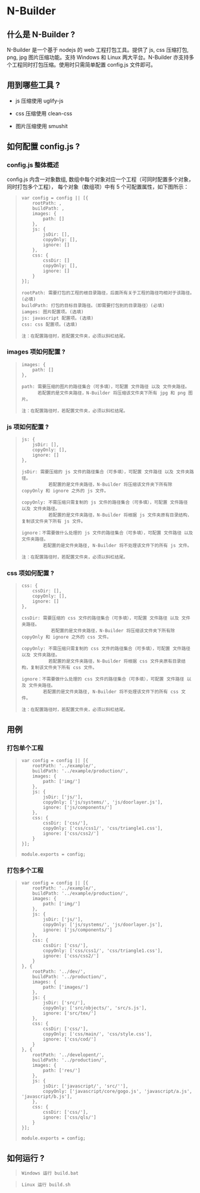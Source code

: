 N-Builder
============

## 什么是 N-Builder ?

N-Builder 是一个基于 nodejs 的 web 工程打包工具。提供了 js, css 压缩打包, png, jpg 图片压缩功能。支持 Windows 和 Linux 两大平台。N-Builder 亦支持多个工程同时打包压缩。使用时只需简单配置 config.js 文件即可。

## 用到哪些工具 ?

+ js 压缩使用 uglify-js

+ css 压缩使用 clean-css

+ 图片压缩使用 smushit


## 如何配置 config.js ?

### config.js 整体概述

config.js 内含一对象数组, 数组中每个对象对应一个工程（可同时配置多个对象，同时打包多个工程），
每个对象（数组项）中有 5 个可配置属性，如下图所示：

>     var config = config || [{
>         rootPath: ,
>         buildPath: ,
>         images: {
>             path: []
>         },
>         js: {
>             jsDir: [],
>             copyOnly: [],
>             ignore: []
>         },
>         css: {
>             cssDir: []
>             copyOnly: [],
>             ignore: []
>         }
>     }];
> 
>     rootPath: 需要打包的工程的根目录路径，后面所有关于工程的路径均相对于该路径。(必填)
>     buildPath: 打包的目标目录路径。（即需要打包到的目录路径）(必填)
>     iamges: 图片配置项。(选填)
>     js: javascript 配置项。(选填)
>     css: css 配置项。(选填)
>
>     注：在配置路径时，若配置文件夹，必须以斜杠结尾。

### images 项如何配置 ?

>     images: {
>         path: []
>     },
>         
>     path: 需要压缩的图片的路径集合（可多填），可配置 文件路径 以及 文件夹路径。
>           若配置的是文件夹路径，N-Builder 将压缩该文件夹下所有 jpg 和 png 图片。
>
>     注：在配置路径时，若配置文件夹，必须以斜杠结尾。

### js 项如何配置 ?

>     js: {
>         jsDir: [],
>         copyOnly: [],
>         ignore: []
>     },
>         
>     jsDir: 需要压缩的 js 文件的路径集合（可多填），可配置 文件路径 以及 文件夹路径。
>               若配置的是文件夹路径，N-Builder 将压缩该文件夹下所有除 copyOnly 和 ignore 之外的 js 文件。
>
>     copyOnly: 不需压缩只需复制的 js 文件的路径集合（可多填），可配置 文件路径 以及 文件夹路径。
>               若配置的是文件夹路径，N-Builder 将根据 js 文件夹原有目录结构，复制该文件夹下所有 js 文件。
>         
>     ignore：不需要做什么处理的 js 文件的路径集合（可多填），可配置 文件路径 以及 文件夹路径。 
>             若配置的是文件夹路径, N-Builder 将不处理该文件下的所有 js 文件。
>
>     注：在配置路径时，若配置文件夹，必须以斜杠结尾。

### css 项如何配置 ?

>     css: {
>         cssDir: [],
>         copyOnly: [],
>         ignore: []
>     },
>         
>     cssDir: 需要压缩的 css 文件的路径集合（可多填），可配置 文件路径 以及 文件夹路径。
>                若配置的是文件夹路径，N-Builder 将压缩该文件夹下所有除 copyOnly 和 ignore 之外的 css 文件。
>
>     copyOnly: 不需压缩只需复制的 css 文件的路径集合（可多填），可配置 文件路径 以及 文件夹路径。
>               若配置的是文件夹路径，N-Builder 将根据 css 文件夹原有目录结构，复制该文件夹下所有 css 文件。
>         
>     ignore：不需要做什么处理的 css 文件的路径集合（可多填），可配置 文件路径 以及 文件夹路径。 
>             若配置的是文件夹路径, N-Builder 将不处理该文件下的所有 css 文件。
>
>     注：在配置路径时，若配置文件夹，必须以斜杠结尾。

## 用例

### 打包单个工程

>     var config = config || [{
>         rootPath: '../example/',
>         buildPath: '../example/production/',
>         images: {
>             path: ['img/']
>         },
>         js: {
>             jsDir: ['js/'],
>             copyOnly: ['js/systems/', 'js/doorlayer.js'],
>             ignore: ['js/components/']
>         },
>         css: {
>             cssDir: ['css/'],
>             copyOnly: ['css/css1/', 'css/triangle1.css'],
>             ignore: ['css/css2/']
>         }
>     }];
>
>     module.exports = config;

### 打包多个工程

>     var config = config || [{
>         rootPath: '../example/',
>         buildPath: '../example/production/',
>         images: {
>             path: ['img/']
>         },
>         js: {
>             jsDir: ['js/'],
>             copyOnly: ['js/systems/', 'js/doorlayer.js'],
>             ignore: ['js/components/']
>         },
>         css: {
>             cssDir: ['css/'],
>             copyOnly: ['css/css1/', 'css/triangle1.css'],
>             ignore: ['css/css2/']
>         }
>     }, {
>         rootPath: '../dev/',
>         buildPath: '../production/',
>         images: {
>             path: ['images/']
>         },
>         js: {
>             jsDir: ['src/'],
>             copyOnly: ['src/objects/', 'src/s.js'],
>             ignore: ['src/tex/']
>         },
>         css: {
>             cssDir: ['css/'],
>             copyOnly: ['css/main/', 'css/style.css'],
>             ignore: ['css/cod/']
>         }
>     }, {
>         rootPath: '../developent/',
>         buildPath: '../production/',
>         images: {
>             path: ['res/']
>         },
>         js: {
>             jsDir: ['javascript/', 'src/''],
>             copyOnly: ['javascript/core/gogo.js', 'javascript/a.js', 'javascript/b.js'],
>         },
>         css: {
>             cssDir: ['css/'],
>             ignore: ['css/qls/']
>         }
>     }];
>
>     module.exports = config;

## 如何运行 ?

>     Windows 运行 build.bat

>     Linux 运行 build.sh







